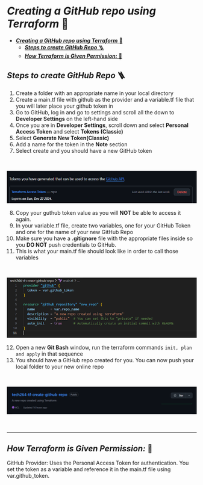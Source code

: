 # ***Creating a GitHub repo using Terraform*** 🐙
- [***Creating a GitHub repo using Terraform*** 🐙](#creating-a-github-repo-using-terraform-)
  - [***Steps to create GitHub Repo*** 🪜](#steps-to-create-github-repo-)
  - [***How Terraform is Given Permission:*** 🔐](#how-terraform-is-given-permission-)

## ***Steps to create GitHub Repo*** 🪜
1. Create a folder with an appropriate name in your local directory
2. Create a main.tf file with github as the provider and a variable.tf file that you will later place your github token in
3. Go to GitHub, log in and go to settings and scroll all the down to **Developer Settings** on the left-hand side 
4. Once you are in **Developer Settings**, scroll down and select **Personal Access Token** and select **Tokens (Classic)**
5. Select **Generate New Token(Classic)**
6. Add a name for the token in the **Note** section
7. Select create and you should have a new GitHub token
<br>

![alt text](image.png)

8. Copy your guthub token value as you will **NOT** be able to access it again.
9. In your variable.tf file, create two variables, one for your GitHub Token and one for the name of your new GitHub Repo
10. Make sure you have a **.gitignore** file with the appropriate files inside so you **DO NOT** push credentials to GitHub.
11. This is what your main.tf file should look like in order to call those variables

<br>

![alt text](image-1.png)

12. Open a new **Git Bash** window, run the terraform commands `init, plan and apply` in that sequence
13. You should have a GitHub repo created for you. You can now push your local folder to your new online repo
<br>

![alt text](image-2.png)

<br>

---

## ***How Terraform is Given Permission:*** 🔐
GitHub Provider: Uses the Personal Access Token for authentication.
You set the token as a variable and reference it in the main.tf file using var.github_token.